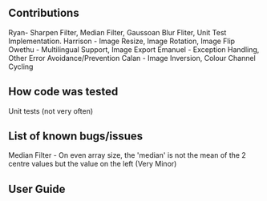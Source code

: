 ## Contributions
Ryan- Sharpen Filter, Median Filter, Gaussoan Blur Fliter, Unit Test Implementation.
Harrison - Image Resize, Image Rotation, Image Flip
Owethu - Multilingual Support, Image Export
Emanuel - Exception Handling, Other Error Avoidance/Prevention
Calan - Image Inversion, Colour Channel Cycling

## How code was tested
Unit tests (not very often)

## List of known bugs/issues
Median Filter - On even array size, the 'median' is not the mean of the 2 centre values but the value on the left (Very Minor)

## User Guide